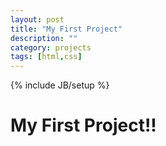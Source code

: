 ```yaml
---
layout: post
title: "My First Project"
description: ""
category: projects 
tags: [html,css]
---
```

{% include JB/setup %}

# My First Project!!